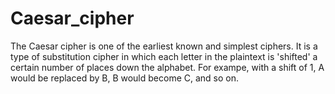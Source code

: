 # Caesar_cipher
The Caesar cipher is one of the earliest known and simplest ciphers. It is a type of substitution cipher in which each letter in the plaintext is 'shifted' a certain number of places down the alphabet. For exampe, with a shift of 1, A would be replaced by B, B would become C, and so on.
